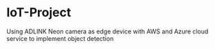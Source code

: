 # IoT-Project
Using ADLINK Neon camera as edge device with AWS and Azure cloud service to implement object detection
